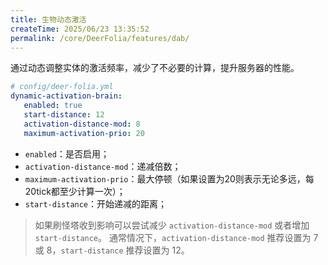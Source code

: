 ```yaml
---
title: 生物动态激活
createTime: 2025/06/23 13:35:52
permalink: /core/DeerFolia/features/dab/
---
```


通过动态调整实体的激活频率，减少了不必要的计算，提升服务器的性能。

```yaml
# config/deer-folia.yml
dynamic-activation-brain:
   enabled: true
   start-distance: 12
   activation-distance-mod: 8
   maximum-activation-prio: 20
```
- `enabled`：是否启用；
- `activation-distance-mod`：递减倍数；
- `maximum-activation-prio`：最大停顿（如果设置为20则表示无论多远，每20tick都至少计算一次）；
- `start-distance`：开始递减的距离；

> 如果刷怪塔收到影响可以尝试减少 `activation-distance-mod` 或者增加 `start-distance`。
> 通常情况下，`activation-distance-mod` 推荐设置为 7 或 8，`start-distance` 推荐设置为 12。
